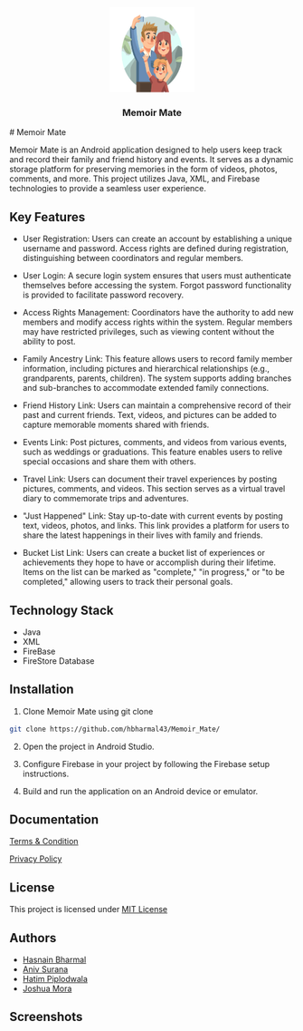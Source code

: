 <br />
<div align="center">
  <a href="Memoir Mate">
    <img src="img/ic_family.png" alt="Logo" width="150" height="150">
  </a>

  <h3 align="center">Memoir Mate</h3>

 
</div>
# Memoir Mate

Memoir Mate is an Android application designed to help users keep track and record their family and friend history and events. It serves as a dynamic storage platform for preserving memories in the form of videos, photos, comments, and more. This project utilizes Java, XML, and Firebase technologies to provide a seamless user experience.


## Key Features

- User Registration: Users can create an account by establishing a unique username and password. Access rights are defined during registration, distinguishing between coordinators and regular members.

- User Login: A secure login system ensures that users must authenticate themselves before accessing the system. Forgot password functionality is provided to facilitate password recovery.

- Access Rights Management: Coordinators have the authority to add new members and modify access rights within the system. Regular members may have restricted privileges, such as viewing content without the ability to post.

- Family Ancestry Link: This feature allows users to record family member information, including pictures and hierarchical relationships (e.g., grandparents, parents, children). The system supports adding branches and sub-branches to accommodate extended family connections.

- Friend History Link: Users can maintain a comprehensive record of their past and current friends. Text, videos, and pictures can be added to capture memorable moments shared with friends.

- Events Link: Post pictures, comments, and videos from various events, such as weddings or graduations. This feature enables users to relive special occasions and share them with others.

- Travel Link: Users can document their travel experiences by posting pictures, comments, and videos. This section serves as a virtual travel diary to commemorate trips and adventures.

- "Just Happened" Link: Stay up-to-date with current events by posting text, videos, photos, and links. This link provides a platform for users to share the latest happenings in their lives with family and friends.

- Bucket List Link: Users can create a bucket list of experiences or achievements they hope to have or accomplish during their lifetime. Items on the list can be marked as "complete," "in progress," or "to be completed," allowing users to track their personal goals.


## Technology Stack
- Java
- XML
- FireBase
- FireStore Database
## Installation
1. Clone Memoir Mate using git clone
```bash
git clone https://github.com/hbharmal43/Memoir_Mate/
```
2. Open the project in Android Studio.

3. Configure Firebase in your project by following the Firebase setup instructions.

4. Build and run the application on an Android device or emulator.
## Documentation

[Terms & Condition](https://www.termsandconditionsgenerator.com/live.php?token=Ap9fE335Myq47g3MoTaY7Y8NXmM9kSoU)

[Privacy Policy](https://www.privacypolicies.com/live/23abd769-ae91-485a-84c9-1f4802a3a4df)


## License

This project is licensed under [MIT License](https://choosealicense.com/licenses/mit/)


## Authors

- [Hasnain Bharmal](https://www.github.com/hbharmal43)
- [Aniv Surana]()
- [Hatim Piplodwala]()
- [Joshua Mora]()


## Screenshots
